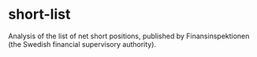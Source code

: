 # short-list

Analysis of the list of net short positions, published by Finansinspektionen (the Swedish financial supervisory authority). 
